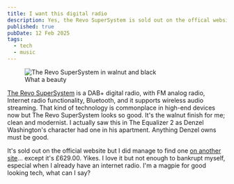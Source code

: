 ```yaml
---
title: I want this digital radio
description: Yes, the Revo SuperSystem is sold out on the offical website but it looks so good.
published: true
pubDate: 12 Feb 2025
tags:
  - tech
  - music
---
```

<figure>
	<img src="/images/revo-supersystem.webp" loading="eager" alt="The Revo SuperSystem in walnut and black">
	<figcaption>What a beauty</figcaption>
</figure>

[The Revo SuperSystem](https://www.revoaudio.co.uk/supersystem-walnut-black/) is a DAB+ digital radio, with FM analog radio, Internet radio functionality, Bluetooth, and it supports wireless audio streaming. That kind of technology is commonplace in high-end devices now but The Revo SuperSystem looks so good. It's the walnut finish for me; clean and modernist. I actually saw this in The Equalizer 2 as Denzel Washington's character had one in his apartment. Anything Denzel owns must be good.

It's sold out on the official website but I did manage to find one [on another site](https://www.analogueseduction.net/all-in-one-systems/revo-supersystem-bluetoothdabfminternet-radio.html)... except it's £629.00. Yikes. I love it but not enough to bankrupt myself, especial when I already have an internet radio. I'm a magpie for good looking tech, what can I say?